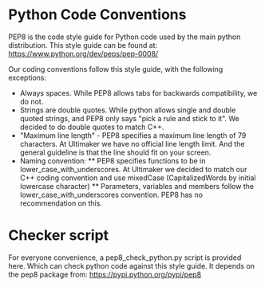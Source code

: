 Python Code Conventions
=======

PEP8 is the code style guide for Python code used by the main python distribution.
This style guide can be found at:
https://www.python.org/dev/peps/pep-0008/

Our coding conventions follow this style guide, with the following exceptions:
* Always spaces. While PEP8 allows tabs for backwards compatibility, we do not.
* Strings are double quotes. While python allows single and double quoted strings, and PEP8 only says "pick a rule and stick to it". We decided to do double quotes to match C++.
* "Maximum line length" - PEP8 specifies a maximum line length of 79 characters. At Ultimaker we have no official line length limit. And the general guideline is that the line should fit on your screen.
* Naming convention:
  ** PEP8 specifies functions to be in lower_case_with_underscores. At Ultimaker we decided to match our C++ coding convention and use mixedCase (CapitalizedWords by initial lowercase character)
  ** Parameters, variables and members follow the lower_case_with_underscores convention. PEP8 has no recommendation on this.

Checker script
=======
For everyone convenience, a pep8_check_python.py script is provided here. Which can check python code against this style guide. It depends on the pep8 package from: https://pypi.python.org/pypi/pep8 
